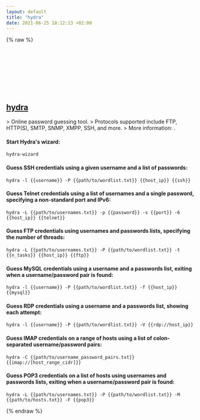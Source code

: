 ```yaml
---
layout: default
title: "hydra"
date: 2021-06-25 18:12:13 +02:00
---
```

{% raw %}
<h2 id="hydra">
  <a href="/en/common/hydra.html">hydra</a> <a href="#hydra"><svg class="icon">
    <use href="/assets/images/unicode_sprite.svg#link" />
  </svg></a>
</h2>
> Online password guessing tool.
> Protocols supported include FTP, HTTP(S), SMTP, SNMP, XMPP, SSH, and more.
> More information: <https://github.com/vanhauser-thc/thc-hydra>.

#### Start Hydra's wizard:
```shell
hydra-wizard
```
#### Guess SSH credentials using a given username and a list of passwords:
```shell
hydra -l {{username}} -P {{path/to/wordlist.txt}} {{host_ip}} {{ssh}}
```
#### Guess Telnet credentials using a list of usernames and a single password, specifying a non-standard port and IPv6:
```shell
hydra -L {{path/to/usernames.txt}} -p {{password}} -s {{port}} -6 {{host_ip}} {{telnet}}
```
#### Guess FTP credentials using usernames and passwords lists, specifying the number of threads:
```shell
hydra -L {{path/to/usernames.txt}} -P {{path/to/wordlist.txt}} -t {{n_tasks}} {{host_ip}} {{ftp}}
```
#### Guess MySQL credentials using a username and a passwords list, exiting when a username/password pair is found:
```shell
hydra -l {{username}} -P {{path/to/wordlist.txt}} -f {{host_ip}} {{mysql}}
```
#### Guess RDP credentials using a username and a passwords list, showing each attempt:
```shell
hydra -l {{username}} -P {{path/to/wordlist.txt}} -V {{rdp://host_ip}}
```
#### Guess IMAP credentials on a range of hosts using a list of colon-separated username/password pairs:
```shell
hydra -C {{path/to/username_password_pairs.txt}} {{imap://[host_range_cidr]}}
```
#### Guess POP3 credentials on a list of hosts using usernames and passwords lists, exiting when a username/password pair is found:
```shell
hydra -L {{path/to/usernames.txt}} -P {{path/to/wordlist.txt}} -M {{path/to/hosts.txt}} -F {{pop3}}
```
{% endraw %}